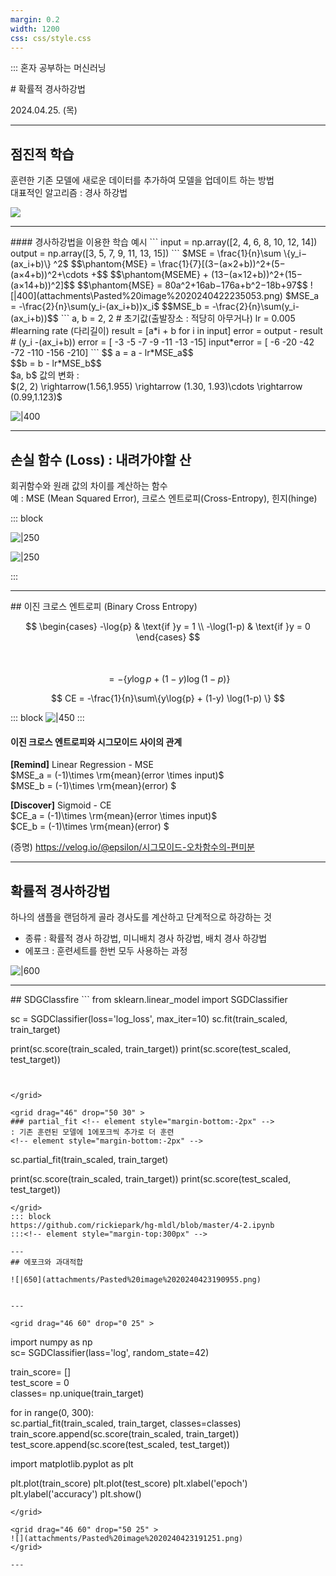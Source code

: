 ```yaml
---
margin: 0.2
width: 1200
css: css/style.css
---
```

:::    혼자 공부하는 머신러닝

<grid drag="100 50" drop="0 20">
# 확률적 경사하강법
</grid>
<grid drag="20 5" drop="45 70" >

2024.04.25. (목)

</grid>

---

## 점진적 학습 <!-- element style="align-self:center" -->

훈련한 기존 모델에 새로운 데이터를 추가하여 모델을 업데이트 하는 방법<br>대표적인 알고리즘 : 경사 하강법 <!-- element style="align-self:center" -->

![](https://velog.velcdn.com/images%2Fsset2323%2Fpost%2Fe7b4fe6c-1395-4ea8-88e0-3e7e598e5519%2Fimage.png)

---

<grid drag="50" drop="0 0">
#### 경사하강법을 이용한 학습 예시
```
input = np.array([2, 4, 6, 8, 10, 12, 14])
output = np.array([3, 5, 7, 9, 11, 13, 15])
```
$MSE = \frac{1}{n}\sum \{y_i​−(ax_i​+b)\} ^2$
$$\phantom{MSE} =  \frac{1}{7}[(3−(a×2+b))^2+(5−(a×4+b))^2+\cdots +$$
$$\phantom{MSEME} + (13−(a×12+b))^2+(15−(a×14+b))^2]$$
$$\phantom{MSE} = 80a^2+16ab−176a+b^2−18b+97$$
<!-- element align="left"  -->
![|400](attachments\Pasted%20image%2020240422235053.png)
</grid>

<grid drag = "50 10" drop="55 ">
$MSE_a  = -\frac{2}{n}\sum(y_i-(ax_i+b))x_i$
$$MSE_b = -\frac{2}{n}\sum(y_i-(ax_i+b))$$
```
a, b = 2, 2 # 초기값(출발장소 : 적당히 아무거나)
lr = 0.005 #learning rate (다리길이)
result = [a*i + b for i in input]
error = output - result # (y_i -(ax_i+b))
error = [ -3 -5 -7 -9 -11 -13 -15]
input*error =  [ -6 -20 -42 -72 -110 -156 -210] 
```
$$ a = a - lr*MSE_a$$ <br>
$$b  = b - lr*MSE_b$$
<br>
$a, b$ 값의 변화 : <br>
$(2, 2) \rightarrow(1.56,1.955) \rightarrow (1.30, 1.93)\cdots \rightarrow (0.99,1.123)$


![|400](attachments/Pasted%20image%2020240423000532.png)

</grid>

---
## 손실 함수 (Loss) : 내려가야할 산
회귀함수와 원래 값의 차이를 계산하는 함수 <br>예 : MSE (Mean Squared Error), 크로스 엔트로피(Cross-Entropy), 힌지(hinge) 

::: block
<split even gap="5">

![|250](attachments/Pasted%20image%2020240423010546.png)

![|250](attachments/Pasted%20image%2020240423010325.png)

</split>
:::

---

<grid drag="100 100" drop="5 -40">
## 이진 크로스 엔트로피 (Binary Cross Entropy)
</grid>

<grid darg="40 70" drop="10 10">

$$ \begin{cases} -\log{p} & \text{if }y = 1 \\ -\log(1-p) & \text{if }y = 0 \end{cases} $$<br><br>
$$= -\{y\log{p} + (1-y) \log(1-p) \} $$

$$ CE  = -\frac{1}{n}\sum\{y\log{p} + (1-y) \log(1-p) \} $$

::: block
![|450](attachments/Pasted%20image%2020240423020546.png)
::: <!-- element style="align-self:start" -->

</drag>

<grid drag="80 70" drop="90 10" >

#### 이진 크로스 엔트로피와 시그모이드 사이의 관계

**[Remind]** Linear Regression - MSE
<br>$MSE_a = (-1)\times \rm{mean}(error \times input)$
<br>$MSE_b = (-1)\times \rm{mean}(error) $

**[Discover]** Sigmoid - CE
<br>$CE_a = (-1)\times \rm{mean}(error \times input)$
<br>$CE_b = (-1)\times \rm{mean}(error) $

(증명) https://velog.io/@epsilon/시그모이드-오차함수의-편미분
</grid>

---
## 확률적 경사하강법
하나의 샘플을 랜덤하게 골라 경사도를 계산하고 단계적으로 하강하는 것
* 종류 : 확률적 경사 하강법, 미니배치 경사 하강법, 배치 경사 하강법
* 에포크 : 훈련세트를 한번 모두 사용하는 과정

![|600](attachments/Pasted%20image%2020240423020016.png)

---



<grid drag="100 20" drop="0 20">
## SDGClassfire
</grid>

<grid drag="46" drop="0 35" >
```
  from sklearn.linear_model import SGDClassifier

sc = SGDClassifier(loss='log_loss', max_iter=10)
sc.fit(train_scaled, train_target)

print(sc.score(train_scaled, train_target))
print(sc.score(test_scaled, test_target))
```


</grid>

<grid drag="46" drop="50 30" >
### partial_fit <!-- element style="margin-bottom:-2px" -->
: 기존 훈련된 모델에 1에포크씩 추가로 더 훈련
<!-- element style="margin-bottom:-2px" -->
```
sc.partial_fit(train_scaled, train_target)

print(sc.score(train_scaled, train_target))
print(sc.score(test_scaled, test_target))
```
</grid>
::: block
https://github.com/rickiepark/hg-mldl/blob/master/4-2.ipynb
:::<!-- element style="margin-top:300px" -->

---
## 에포크와 과대적합

![|650](attachments/Pasted%20image%2020240423190955.png)


---

<grid drag="46 60" drop="0 25" >

```
import numpy as np  
sc= SGDClassifier(lass='log', random_state=42)

train_score= []  
test_score = 0  
classes= np.unique(train_target)

for in range(0, 300):  
sc.partial_fit(train_scaled, train_target, classes=classes) train_score.append(sc.score(train_scaled, train_target)) test_score.append(sc.score(test_scaled, test_target))

import matplotlib.pyplot as plt

plt.plot(train_score) 
plt.plot(test_score) 
plt.xlabel('epoch') 
plt.ylabel('accuracy') 
plt.show()
```
</grid>

<grid drag="46 60" drop="50 25" >
![](attachments/Pasted%20image%2020240423191251.png)
</grid>

---